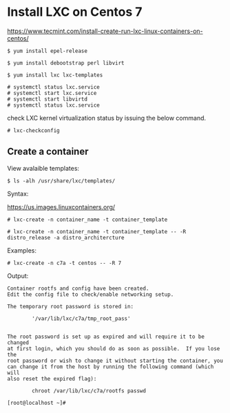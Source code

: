 # Install LXC on Centos 7
https://www.tecmint.com/install-create-run-lxc-linux-containers-on-centos/


	$ yum install epel-release

	$ yum install debootstrap perl libvirt

	$ yum install lxc lxc-templates

	# systemctl status lxc.service
	# systemctl start lxc.service
	# systemctl start libvirtd 
	# systemctl status lxc.service

check LXC kernel virtualization status by issuing the below command.

    # lxc-checkconfig


## Create a container

View avalaible templates:

	$ ls -alh /usr/share/lxc/templates/

Syntax:

https://us.images.linuxcontainers.org/
	
	# lxc-create -n container_name -t container_template
	
	# lxc-create -n container_name -t container_template -- -R distro_release -a distro_architercture 
	
Examples:

	# lxc-create -n c7a -t centos -- -R 7 	

Output:

	Container rootfs and config have been created.
	Edit the config file to check/enable networking setup.

	The temporary root password is stored in:

			'/var/lib/lxc/c7a/tmp_root_pass'


	The root password is set up as expired and will require it to be changed
	at first login, which you should do as soon as possible.  If you lose the
	root password or wish to change it without starting the container, you
	can change it from the host by running the following command (which will
	also reset the expired flag):

			chroot /var/lib/lxc/c7a/rootfs passwd

	[root@localhost ~]#
	

